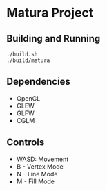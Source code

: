 # Matura Project

## Building and Running

```
./build.sh
./build/matura
```

## Dependencies

- OpenGL
- GLEW
- GLFW
- CGLM

## Controls

- WASD: Movement
- B - Vertex Mode
- N - Line Mode
- M - Fill Mode
